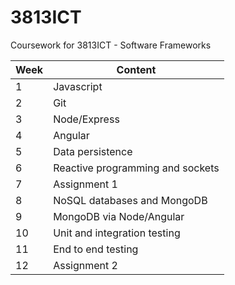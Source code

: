 # 3813ICT
Coursework for 3813ICT - Software Frameworks

Week | Content
---------|----------
1 | Javascript
2 | Git
3 | Node/Express
4 | Angular
5 | Data persistence
6 | Reactive programming and sockets
7 | Assignment 1
8 | NoSQL databases and MongoDB
9 | MongoDB via Node/Angular
10 | Unit and integration testing
11 | End to end testing
12 | Assignment 2

